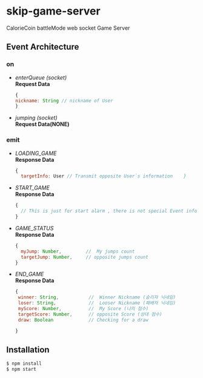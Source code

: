 # skip-game-server
CalorieCoin battleMode web socket Game Server


## Event Architecture

### on
 - _enterQueue (socket)_  
  **Request Data**
    ```javascript
    {
    nickname: String // nickname of User
    }
    ```
 - _jumping (socket)_  
  **Request Data(NONE)**

### emit
 - _LOADING_GAME_  
  **Response Data**
    ```javascript
    {
      targetInfo: User // Transmit opposite User`s information    }
    ```
 - _START_GAME_  
  **Response Data**
    ```javascript
    {
      // This is just for start alarm , there is not special Event info
    }
    ```
 - _GAME_STATUS_  
   **Response Data**
    ```javascript
    {
      myJump: Number,         //  My jumps count
      targetJump: Number,     // opposite jumps count
    }
    ```
 - _END_GAME_  
  **Response Data**
    ```javascript
    {
     winner: String,           //  Winner Nickname (승리자 닉네임)
     loser: String,            //  Looser Nickname (패배자 닉네임)
     myScore: Number,          //  My Score (나의 점수)
     targetScore: Number,      // opposite Score (상대 점수) 
     draw: Boolean             // Checking for a draw

    }
    ```

## Installation
```sh
$ npm install
$ npm start
```
